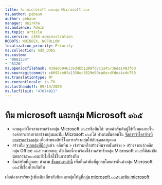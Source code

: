 ```yaml
---
title: ทีม microsoft และกลุ่ม Microsoft ๓๖๕
ms.author: pebaum
author: pebaum
manager: mnirkhe
ms.audience: Admin
ms.topic: article
ms.service: o365-administration
ROBOTS: NOINDEX, NOFOLLOW
localization_priority: Priority
ms.collection: Adm_O365
ms.custom:
- "9002534"
- "5126"
ms.openlocfilehash: 43ded6946336d4bb1209fd7c1a45736de1403fd0
ms.sourcegitcommit: c6692ce0fa1358ec3529e59ca0ecdfdea4cdc759
ms.translationtype: MT
ms.contentlocale: th-TH
ms.lasthandoff: 09/14/2020
ms.locfileid: "47674921"
---
```

# <a name="microsoft-teams-and-microsoft-365-groups"></a>ทีม microsoft และกลุ่ม Microsoft ๓๖๕

- ควบคุมว่าใครสามารถสร้างกลุ่ม Microsoft ๓๖๕หรือทีมได้: ตามค่าเริ่มต้นผู้ใช้ทั้งหมดภายในองค์กรจะสามารถสร้างกลุ่มและทีม Microsoft ๓๖๕ได้ ทำตามขั้นตอนใน [จัดการว่าใครบ้างที่สามารถสร้างกลุ่ม](https://support.office.com/article/4c46c8cb-17d0-44b5-9776-005fced8e618) เพื่อกำหนดสิทธิ์ในการสร้างกลุ่มให้กับชุดของบุคคล
- สร้างทีม  [จากกลุ่มที่มีอยู่](https://support.microsoft.com/office/24ec428e-40d7-4a1a-ab87-29be7d145865)แล้ว: คลิกทีม > เข้าร่วมหรือสร้างทีมจากนั้นสร้าง > สร้างจากแล้วคลิกกลุ่ม Office ๓๖๕ หมายเหตุ: ตัวเลือกนี้จะพร้อมใช้งานสำหรับกลุ่ม Microsoft ๓๖๕ที่มีสมาชิกน้อยกว่า๕๐๐๐และยังไม่ได้ใช้ในการสร้างทีม
- คืนค่าทีมที่ถูกลบ: ทำตาม [ขั้นตอนเหล่านี้](https://docs.microsoft.com/microsoftteams/archive-or-delete-a-team#restore-a-deleted-team) เพื่อคืนค่าทีมที่ถูกลบโดยการคืนค่ากลุ่ม Microsoft ๓๖๕ที่เชื่อมโยงกับทีม

เมื่อต้องการเรียนรู้เพิ่มเติมเกี่ยวกับทีมและกลุ่มให้ดูที่[กลุ่ม microsoft ๓๖๕และทีม microsoft](https://docs.microsoft.com/microsoftteams/office-365-groups)
